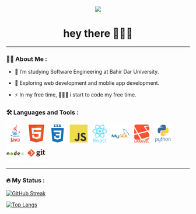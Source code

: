 <div align="center">
  <!-- <img src="https://media.giphy.com/media/dWesBcTLavkZuG35MI/giphy.gif" width="600" height="300"/> -->
</div>
<div id="badges" align="center">
  <div>
    <img src="https://media3.giphy.com/media/jRf5fsn8G6YaogAWxn/200w.webp?cid=ecf05e4780pjr49nlnbyxwkdm2q6s3r3l10mpti65k3ukaht&rid=200w.webp&ct=s">
  </div>
 
  <h1>
  hey there 👋👋👋
  <!-- <img src="https://media.giphy.com/media/hvRJCLFzcasrR4ia7z/giphy.gif" width="30px"/> -->
</h1>
</div>

---

### :man_technologist: About Me :

- :telescope: I’m studying Software Engineering at Bahir Dar University.

- :seedling: Exploring web development and moblie app development.

- :zap: In my free time, 🤔🤔🤔 i start to code my free time.


### :hammer_and_wrench: Languages and Tools :

<div>
      <img src="https://github.com/devicons/devicon/blob/master/icons/java/java-original-wordmark.svg" title="Java" alt="Java" width="50" height="50"/>&nbsp;
    <img src="https://github.com/devicons/devicon/blob/master/icons/html5/html5-original.svg" title="HTML5" alt="HTML" width="50" height="50"/>&nbsp;
  <img src="https://github.com/devicons/devicon/blob/master/icons/css3/css3-plain-wordmark.svg"  title="CSS3" alt="CSS" width="50" height="50"/>&nbsp;
  <img src="https://github.com/devicons/devicon/blob/master/icons/javascript/javascript-original.svg" title="JavaScript" alt="JavaScript" width="50"
       height="50"/>&nbsp;
    <img src="https://github.com/devicons/devicon/blob/master/icons/react/react-original-wordmark.svg" title="React" alt="React" width="50" height="50"/>&nbsp;
  <img src="https://github.com/devicons/devicon/blob/master/icons/mysql/mysql-original-wordmark.svg" title="MySQL"  alt="MySQL" width="50" height="50"/>&nbsp;
   <img src="https://github.com/devicons/devicon/blob/master/icons/laravel/laravel-plain-wordmark.svg" title="laravel"  alt="laravel" width="50" height="50"/>&nbsp;
   <img src="https://github.com/devicons/devicon/blob/master/icons/python/python-original-wordmark.svg" title="python"  alt="python" width="50" height="50"/>&nbsp;
  <img src="https://github.com/devicons/devicon/blob/master/icons/nodejs/nodejs-original-wordmark.svg" title="NodeJS" alt="NodeJS" width="50" height="50"/>&nbsp;
  <img src="https://github.com/devicons/devicon/blob/master/icons/git/git-original-wordmark.svg" title="Git" **alt="Git" width="50" height="50"/>
</div>

---

### :fire: My Status :

[![GitHub Streak](http://github-readme-streak-stats.herokuapp.com?user=eziraa&theme=vision-friendly-dark&border_radius=9.7)](https://git.io/streak-stats)

[![Top Langs](https://github-readme-stats.vercel.app/api/top-langs/?username=eziraa&layout=compact&theme=vision-friendly-dark)](https://github.com/anuraghazra/github-readme-stats)

